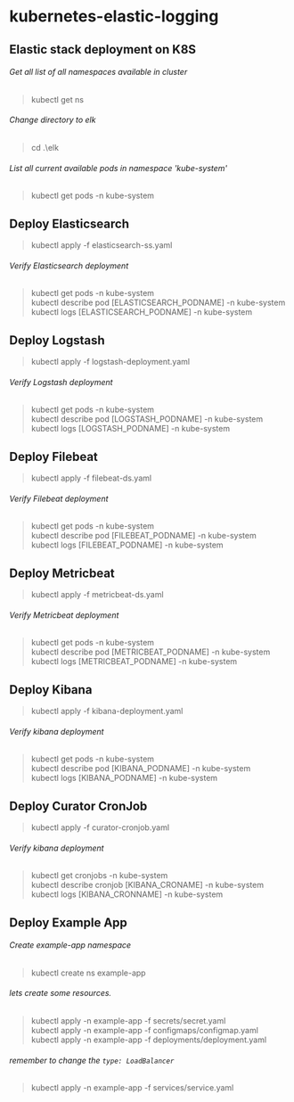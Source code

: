 # kubernetes-elastic-logging  
## Elastic stack deployment on K8S  

###### Get all list of all namespaces available in cluster
>kubectl get ns  

###### Change directory to elk
>cd .\elk  

###### List all current available pods in namespace 'kube-system'  
>kubectl get pods -n kube-system  

## Deploy Elasticsearch  
>kubectl apply -f elasticsearch-ss.yaml  

###### Verify Elasticsearch deployment  
>kubectl get pods -n kube-system  
>kubectl describe pod [ELASTICSEARCH_PODNAME] -n kube-system  
>kubectl logs [ELASTICSEARCH_PODNAME] -n kube-system  

## Deploy Logstash  
>kubectl apply -f logstash-deployment.yaml  

###### Verify Logstash deployment  
>kubectl get pods -n kube-system  
>kubectl describe pod [LOGSTASH_PODNAME] -n kube-system  
>kubectl logs [LOGSTASH_PODNAME] -n kube-system  

## Deploy Filebeat  
>kubectl apply -f filebeat-ds.yaml  

###### Verify Filebeat deployment  
>kubectl get pods -n kube-system  
>kubectl describe pod [FILEBEAT_PODNAME] -n kube-system  
>kubectl logs [FILEBEAT_PODNAME] -n kube-system  

## Deploy Metricbeat  
>kubectl apply -f metricbeat-ds.yaml  

###### Verify Metricbeat deployment  
>kubectl get pods -n kube-system  
>kubectl describe pod [METRICBEAT_PODNAME] -n kube-system  
>kubectl logs [METRICBEAT_PODNAME] -n kube-system  

## Deploy Kibana  
>kubectl apply -f kibana-deployment.yaml  

###### Verify kibana deployment  
>kubectl get pods -n kube-system  
>kubectl describe pod [KIBANA_PODNAME] -n kube-system  
>kubectl logs [KIBANA_PODNAME] -n kube-system  

## Deploy Curator CronJob  
>kubectl apply -f curator-cronjob.yaml  

###### Verify kibana deployment  
>kubectl get cronjobs -n kube-system  
>kubectl describe cronjob [KIBANA_CRONAME] -n kube-system  
>kubectl logs [KIBANA_CRONNAME] -n kube-system  

## Deploy Example App  

###### Create example-app namespace  
>kubectl create ns example-app  

###### lets create some resources.  
>kubectl apply -n example-app -f secrets/secret.yaml  
>kubectl apply -n example-app -f configmaps/configmap.yaml  
>kubectl apply -n example-app -f deployments/deployment.yaml  

###### remember to change the `type: LoadBalancer`  
>kubectl apply -n example-app -f services/service.yaml  
